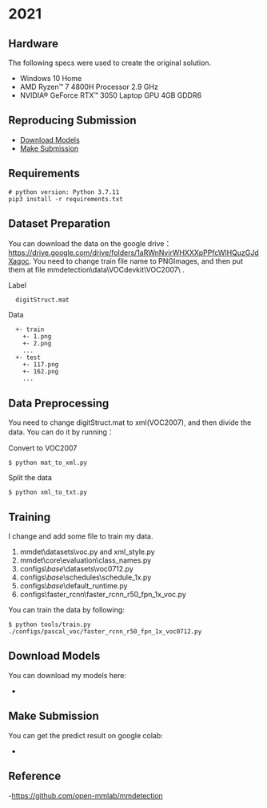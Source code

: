 # 2021

##  Hardware

The following specs were used to create the original solution.

* Windows 10 Home
* AMD Ryzen™ 7 4800H Processor 2.9 GHz
* NVIDIA® GeForce RTX™ 3050 Laptop GPU 4GB GDDR6

## Reproducing Submission

*   [Download Models](#Download-Models)
*   [Make Submission](#Make-Submission)

## Requirements

```train
# python version: Python 3.7.11
pip3 install -r requirements.txt
```

## Dataset Preparation
You can download the data on the google drive：https://drive.google.com/drive/folders/1aRWnNvirWHXXXpPPfcWlHQuzGJdXagoc.
You need to change train file name to PNGImages, and then put them at file mmdetection\data\VOCdevkit\VOC2007\ .

Label 
```label
  digitStruct.mat
```

Data
```data
  +- train
    +- 1.png
    +- 2.png
    ...
  +- test
    +- 117.png
    +- 162.png
    ...
```
## Data Preprocessing
You need to change digitStruct.mat to xml(VOC2007), and then divide the data.
You can do it by running：

Convert to VOC2007
```Data Preprocessing
$ python mat_to_xml.py
```

Split the data
```Data Preprocessing
$ python xml_to_txt.py
```

## Training
I change and add some file to train my data.
1. mmdet\datasets\voc.py and xml_style.py
2. mmdet\core\evaluation\class_names.py
3. configs\\_base_\\datasets\voc0712.py
4. configs\\_base_\\schedules\schedule_1x.py
5. configs\\_base_\\default_runtime.py
6. configs\faster_rcnn\faster_rcnn_r50_fpn_1x_voc.py

You can train the data by following:

```train
$ python tools/train.py ./configs/pascal_voc/faster_rcnn_r50_fpn_1x_voc0712.py
```

## Download Models

You can download my models here:

- 

## Make Submission

You can get the predict result on google colab:

-

## Reference

-https://github.com/open-mmlab/mmdetection
